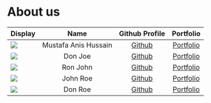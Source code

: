 # About us

Display |         Name         | Github Profile | Portfolio 
--------|:--------------------:|:--------------:|:---------:
![](https://via.placeholder.com/100.png?text=Photo) | Mustafa Anis Hussain | [Github](https://github.com/) | [Portfolio](docs/team/johndoe.md)
![](https://via.placeholder.com/100.png?text=Photo) |       Don Joe        | [Github](https://github.com/) | [Portfolio](docs/team/johndoe.md)
![](https://via.placeholder.com/100.png?text=Photo) |       Ron John       | [Github](https://github.com/) | [Portfolio](docs/team/johndoe.md)
![](https://via.placeholder.com/100.png?text=Photo) |       John Roe       | [Github](https://github.com/) | [Portfolio](docs/team/johndoe.md)
![](https://via.placeholder.com/100.png?text=Photo) |       Don Roe        | [Github](https://github.com/) | [Portfolio](docs/team/johndoe.md)
